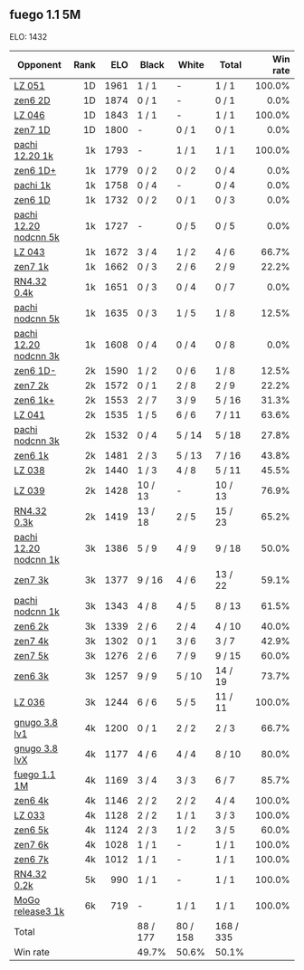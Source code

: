## fuego 1.1 5M ##

ELO: 1432

Opponent | Rank | ELO | Black | White | Total | Win rate
---------|-----:|----:|-------|-------|-------|-------:
[LZ 051](LZ%20051.md) | 1D | 1961 | 1 / 1 | - | 1 / 1 | 100.0%
[zen6 2D](zen6%202D.md) | 1D | 1874 | 0 / 1 | - | 0 / 1 | 0.0%
[LZ 046](LZ%20046.md) | 1D | 1843 | 1 / 1 | - | 1 / 1 | 100.0%
[zen7 1D](zen7%201D.md) | 1D | 1800 | - | 0 / 1 | 0 / 1 | 0.0%
[pachi 12.20 1k](pachi%2012.20%201k.md) | 1k | 1793 | - | 1 / 1 | 1 / 1 | 100.0%
[zen6 1D+](zen6%201D+.md) | 1k | 1779 | 0 / 2 | 0 / 2 | 0 / 4 | 0.0%
[pachi 1k](pachi%201k.md) | 1k | 1758 | 0 / 4 | - | 0 / 4 | 0.0%
[zen6 1D](zen6%201D.md) | 1k | 1732 | 0 / 2 | 0 / 1 | 0 / 3 | 0.0%
[pachi 12.20 nodcnn 5k](pachi%2012.20%20nodcnn%205k.md) | 1k | 1727 | - | 0 / 5 | 0 / 5 | 0.0%
[LZ 043](LZ%20043.md) | 1k | 1672 | 3 / 4 | 1 / 2 | 4 / 6 | 66.7%
[zen7 1k](zen7%201k.md) | 1k | 1662 | 0 / 3 | 2 / 6 | 2 / 9 | 22.2%
[RN4.32 0.4k](RN4.32%200.4k.md) | 1k | 1651 | 0 / 3 | 0 / 4 | 0 / 7 | 0.0%
[pachi nodcnn 5k](pachi%20nodcnn%205k.md) | 1k | 1635 | 0 / 3 | 1 / 5 | 1 / 8 | 12.5%
[pachi 12.20 nodcnn 3k](pachi%2012.20%20nodcnn%203k.md) | 1k | 1608 | 0 / 4 | 0 / 4 | 0 / 8 | 0.0%
[zen6 1D-](zen6%201D-.md) | 2k | 1590 | 1 / 2 | 0 / 6 | 1 / 8 | 12.5%
[zen7 2k](zen7%202k.md) | 2k | 1572 | 0 / 1 | 2 / 8 | 2 / 9 | 22.2%
[zen6 1k+](zen6%201k+.md) | 2k | 1553 | 2 / 7 | 3 / 9 | 5 / 16 | 31.3%
[LZ 041](LZ%20041.md) | 2k | 1535 | 1 / 5 | 6 / 6 | 7 / 11 | 63.6%
[pachi nodcnn 3k](pachi%20nodcnn%203k.md) | 2k | 1532 | 0 / 4 | 5 / 14 | 5 / 18 | 27.8%
[zen6 1k](zen6%201k.md) | 2k | 1481 | 2 / 3 | 5 / 13 | 7 / 16 | 43.8%
[LZ 038](LZ%20038.md) | 2k | 1440 | 1 / 3 | 4 / 8 | 5 / 11 | 45.5%
[LZ 039](LZ%20039.md) | 2k | 1428 | 10 / 13 | - | 10 / 13 | 76.9%
[RN4.32 0.3k](RN4.32%200.3k.md) | 2k | 1419 | 13 / 18 | 2 / 5 | 15 / 23 | 65.2%
[pachi 12.20 nodcnn 1k](pachi%2012.20%20nodcnn%201k.md) | 3k | 1386 | 5 / 9 | 4 / 9 | 9 / 18 | 50.0%
[zen7 3k](zen7%203k.md) | 3k | 1377 | 9 / 16 | 4 / 6 | 13 / 22 | 59.1%
[pachi nodcnn 1k](pachi%20nodcnn%201k.md) | 3k | 1343 | 4 / 8 | 4 / 5 | 8 / 13 | 61.5%
[zen6 2k](zen6%202k.md) | 3k | 1339 | 2 / 6 | 2 / 4 | 4 / 10 | 40.0%
[zen7 4k](zen7%204k.md) | 3k | 1302 | 0 / 1 | 3 / 6 | 3 / 7 | 42.9%
[zen7 5k](zen7%205k.md) | 3k | 1276 | 2 / 6 | 7 / 9 | 9 / 15 | 60.0%
[zen6 3k](zen6%203k.md) | 3k | 1257 | 9 / 9 | 5 / 10 | 14 / 19 | 73.7%
[LZ 036](LZ%20036.md) | 3k | 1244 | 6 / 6 | 5 / 5 | 11 / 11 | 100.0%
[gnugo 3.8 lv1](gnugo%203.8%20lv1.md) | 4k | 1200 | 0 / 1 | 2 / 2 | 2 / 3 | 66.7%
[gnugo 3.8 lvX](gnugo%203.8%20lvX.md) | 4k | 1177 | 4 / 6 | 4 / 4 | 8 / 10 | 80.0%
[fuego 1.1 1M](fuego%201.1%201M.md) | 4k | 1169 | 3 / 4 | 3 / 3 | 6 / 7 | 85.7%
[zen6 4k](zen6%204k.md) | 4k | 1146 | 2 / 2 | 2 / 2 | 4 / 4 | 100.0%
[LZ 033](LZ%20033.md) | 4k | 1128 | 2 / 2 | 1 / 1 | 3 / 3 | 100.0%
[zen6 5k](zen6%205k.md) | 4k | 1124 | 2 / 3 | 1 / 2 | 3 / 5 | 60.0%
[zen7 6k](zen7%206k.md) | 4k | 1028 | 1 / 1 | - | 1 / 1 | 100.0%
[zen6 7k](zen6%207k.md) | 4k | 1012 | 1 / 1 | - | 1 / 1 | 100.0%
[RN4.32 0.2k](RN4.32%200.2k.md) | 5k | 990 | 1 / 1 | - | 1 / 1 | 100.0%
[MoGo release3 1k](MoGo%20release3%201k.md) | 6k | 719 | - | 1 / 1 | 1 / 1 | 100.0%
Total | | | 88 / 177 | 80 / 158 | 168 / 335 | 
Win rate| | | 49.7% | 50.6% | 50.1% | 
